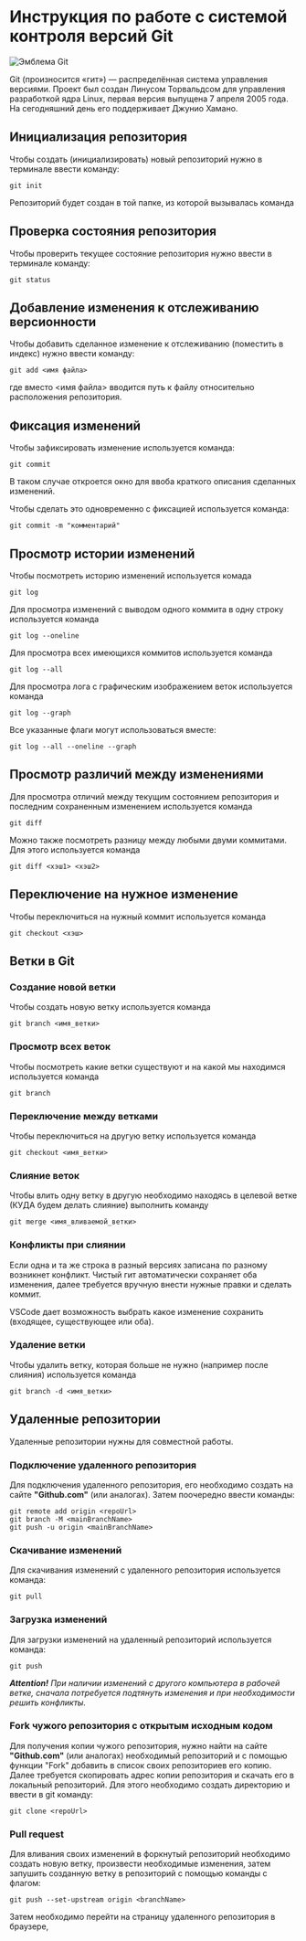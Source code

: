 # **Инструкция по работе с системой контроля версий Git**

![Эмблема Git](git.jpg)

Git (произносится «гит») — распределённая система управления версиями. Проект был создан Линусом Торвальдсом для управления разработкой ядра Linux, первая версия выпущена 7 апреля 2005 года. На сегодняшний день его поддерживает Джунио Хамано.

## Инициализация репозитория

Чтобы создать (инициализировать) новый репозиторий нужно в терминале ввести команду:

    git init

Репозиторий будет создан в той папке, из которой вызывалась команда

## Проверка состояния репозитория

Чтобы проверить текущее состояние репозитория нужно ввести в терминале команду:

    git status

## Добавление изменения к отслеживанию версионности

Чтобы добавить сделанное изменение к отслеживанию (поместить в индекс) нужно ввести команду:

    git add <имя файла>

где вместо <имя файла> вводится путь к файлу относительно расположения репозитория.

## Фиксация изменений

Чтобы зафиксировать изменение используется команда:

    git commit

В таком случае откроется окно для ввоба краткого описания сделанных изменений.

Чтобы сделать это одновременно с фиксацией используется команда:

    git commit -m "комментарий"

## Просмотр истории изменений

Чтобы посмотреть историю изменений используется комада

    git log

Для просмотра изменений с выводом одного коммита в одну строку используется команда

    git log --oneline

Для просмотра всех имеющихся коммитов используется команда

    git log --all

Для просмотра лога с графическим изображением веток используется команда

    git log --graph

Все указанные флаги могут использоваться вместе:

    git log --all --oneline --graph

## Просмотр различий между изменениями

Для просмотра отличий между текущим состоянием репозитория и последним сохраненным изменением используется команда

    git diff

Можно также посмотреть разницу между любыми двуми коммитами. Для этого используется команда

    git diff <хэш1> <хэш2>

## Переключение на нужное изменение

Чтобы переключиться на нужный коммит используется команда

    git checkout <хэш>

## Ветки в Git

### Создание новой ветки

Чтобы создать новую ветку используется команда

    git branch <имя_ветки>

### Просмотр всех веток

Чтобы посмотреть какие ветки существуют и на какой мы находимся используется команда

    git branch

### Переключение между ветками

Чтобы переключиться на другую ветку используется команда

    git checkout <имя_ветки>

### Слияние веток

Чтобы влить одну ветку в другую необходимо находясь в целевой ветке (КУДА будем делать слияние) выполнить команду

    git merge <имя_вливаемой_ветки>

### Конфликты при слиянии

Если одна и та же строка в разный версиях записана по разному возникнет конфликт.
Чистый гит автоматически сохраняет оба изменения, далее требуется вручную внести нужные правки и сделать коммит.

VSСode дает возможность выбрать какое изменение сохранить (входящее, существующее или оба).

### Удаление ветки

Чтобы удалить ветку, которая больше не нужно (например после слияния) используется команда

    git branch -d <имя_ветки>

## Удаленные репозитории

Удаленные репозитории нужны для совместной работы.

### Подключение удаленного репозитория

Для подключения удаленного репозитория, его необходимо создать на сайте **"Github.com"** (или аналогах). Затем поочередно ввести команды:

    git remote add origin <repoUrl>
    git branch -M <mainBranchName>
    git push -u origin <mainBranchName>

### Скачивание изменений 

Для скачивания изменений с удаленного репозитория используется команда:

    git pull

### Загрузка изменений

Для загрузки изменений на удаленный репозиторий используется команда:

    git push

*__Attention!__ При наличии изменений с другого компьютера в рабочей ветке, сначала потребуется подтянуть изменения и при необходимости решить конфликты.*

### Fork чужого репозитория с открытым исходным кодом

Для получения копии чужого репозитория, нужно найти на сайте **"Github.com"** (или аналогах) необходимый репозиторий и с помощью функции "Fork" добавить в список своих репозиториев его копию. Далее требуется скопировать адрес копии репозитория и скачать его в локальный репозиторий. Для этого необходимо создать директорию и ввести в git команду:

    git clone <repoUrl>

### Pull request

Для вливания своих изменений в форкнутый репозиторий необходимо создать новую ветку, произвести необходимые изменения, затем запушить созданную ветку в репозиторий с помощью команды с флагом:

    git push --set-upstream origin <branchName>

Затем необходимо перейти на страницу удаленного репозитория в браузере, 
